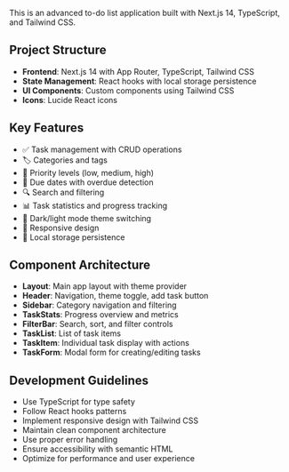 <!-- Use this file to provide workspace-specific custom instructions to Copilot. For more details, visit https://code.visualstudio.com/docs/copilot/copilot-customization#_use-a-githubcopilotinstructionsmd-file -->

This is an advanced to-do list application built with Next.js 14, TypeScript, and Tailwind CSS.

## Project Structure

- **Frontend**: Next.js 14 with App Router, TypeScript, Tailwind CSS
- **State Management**: React hooks with local storage persistence
- **UI Components**: Custom components using Tailwind CSS
- **Icons**: Lucide React icons

## Key Features

- ✅ Task management with CRUD operations
- 🏷️ Categories and tags
- 🎯 Priority levels (low, medium, high)
- 📅 Due dates with overdue detection
- 🔍 Search and filtering
- 📊 Task statistics and progress tracking
- 🌙 Dark/light mode theme switching
- 📱 Responsive design
- 💾 Local storage persistence

## Component Architecture

- **Layout**: Main app layout with theme provider
- **Header**: Navigation, theme toggle, add task button
- **Sidebar**: Category navigation and filtering
- **TaskStats**: Progress overview and metrics
- **FilterBar**: Search, sort, and filter controls
- **TaskList**: List of task items
- **TaskItem**: Individual task display with actions
- **TaskForm**: Modal form for creating/editing tasks

## Development Guidelines

- Use TypeScript for type safety
- Follow React hooks patterns
- Implement responsive design with Tailwind CSS
- Maintain clean component architecture
- Use proper error handling
- Ensure accessibility with semantic HTML
- Optimize for performance and user experience
